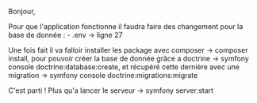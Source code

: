 Bonjour,

Pour que l'application fonctionne il faudra faire des changement pour la base de donnée : - .env -> ligne 27

Une fois fait il va falloir installer les package avec composer -> composer install,
pour pouvoir créer la base de donnée grâce a doctrine -> symfony console doctrine:database:create,
et récupéré cette dernière avec une migration -> symfony console doctrine:migrations:migrate

C'est parti ! Plus qu'a lancer le serveur -> symfony server:start
